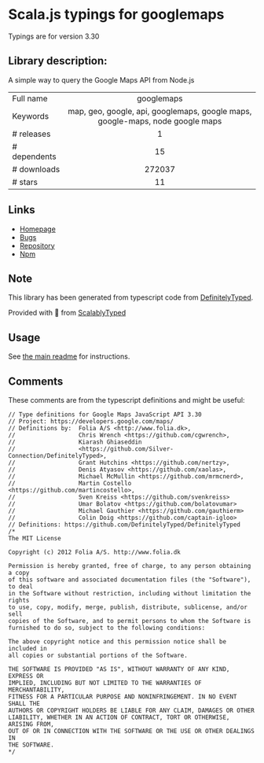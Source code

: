 
# Scala.js typings for googlemaps

Typings are for version 3.30

 ## Library description:
A simple way to query the Google Maps API from Node.js

|                    |                 |
| ------------------ | :-------------: |
| Full name          | googlemaps |
| Keywords           | map, geo, google, api, googlemaps, google maps, google-maps, node google maps |
| # releases         | 1 |
| # dependents       | 15 |
| # downloads        | 272037 |
| # stars            | 11 |

## Links
- [Homepage](https://github.com/moshen/node-googlemaps#readme)
- [Bugs](https://github.com/moshen/node-googlemaps/issues)
- [Repository](https://github.com/moshen/node-googlemaps)
- [Npm](https://www.npmjs.com/package/googlemaps)
    


## Note
This library has been generated from typescript code from [DefinitelyTyped](https://definitelytyped.org).

Provided with :purple_heart: from [ScalablyTyped](https://github.com/oyvindberg/ScalablyTyped)

## Usage
See [the main readme](../../readme.md) for instructions.

## Comments

These comments are from the typescript definitions and might be useful:
```
// Type definitions for Google Maps JavaScript API 3.30
// Project: https://developers.google.com/maps/
// Definitions by:  Folia A/S <http://www.folia.dk>,
//                  Chris Wrench <https://github.com/cgwrench>,
//                  Kiarash Ghiaseddin
//                  <https://github.com/Silver-Connection/DefinitelyTyped>,
//                  Grant Hutchins <https://github.com/nertzy>,
//                  Denis Atyasov <https://github.com/xaolas>,
//                  Michael McMullin <https://github.com/mrmcnerd>,
//                  Martin Costello <https://github.com/martincostello>,
//                  Sven Kreiss <https://github.com/svenkreiss>
//                  Umar Bolatov <https://github.com/bolatovumar>
//                  Michael Gauthier <https://github.com/gauthierm>
//                  Colin Doig <https://github.com/captain-igloo>
// Definitions: https://github.com/DefinitelyTyped/DefinitelyTyped
/*
The MIT License

Copyright (c) 2012 Folia A/S. http://www.folia.dk

Permission is hereby granted, free of charge, to any person obtaining a copy
of this software and associated documentation files (the "Software"), to deal
in the Software without restriction, including without limitation the rights
to use, copy, modify, merge, publish, distribute, sublicense, and/or sell
copies of the Software, and to permit persons to whom the Software is
furnished to do so, subject to the following conditions:

The above copyright notice and this permission notice shall be included in
all copies or substantial portions of the Software.

THE SOFTWARE IS PROVIDED "AS IS", WITHOUT WARRANTY OF ANY KIND, EXPRESS OR
IMPLIED, INCLUDING BUT NOT LIMITED TO THE WARRANTIES OF MERCHANTABILITY,
FITNESS FOR A PARTICULAR PURPOSE AND NONINFRINGEMENT. IN NO EVENT SHALL THE
AUTHORS OR COPYRIGHT HOLDERS BE LIABLE FOR ANY CLAIM, DAMAGES OR OTHER
LIABILITY, WHETHER IN AN ACTION OF CONTRACT, TORT OR OTHERWISE, ARISING FROM,
OUT OF OR IN CONNECTION WITH THE SOFTWARE OR THE USE OR OTHER DEALINGS IN
THE SOFTWARE.
*/


```

